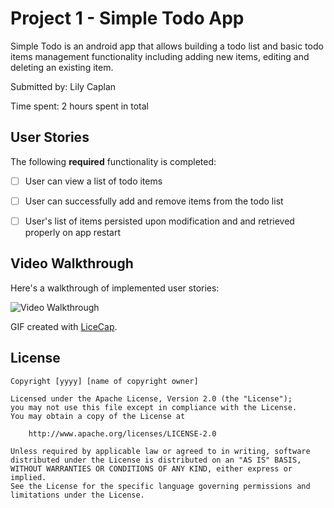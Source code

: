# Project 1 - Simple Todo App

Simple Todo is an android app that allows building a todo list and basic todo items management functionality including adding new items, editing and deleting an existing item.

Submitted by: Lily Caplan

Time spent: 2 hours spent in total

## User Stories

The following **required** functionality is completed:

* [ ] User can view a list of todo items
* [ ] User can successfully add and remove items from the todo list
* [ ] User's list of items persisted upon modification and and retrieved properly on app restart


## Video Walkthrough

Here's a walkthrough of implemented user stories:

<img src='http://i.imgur.com/link/to/your/gif/file.gif' title='Video Walkthrough' width='' alt='Video Walkthrough' />

GIF created with [LiceCap](http://www.cockos.com/licecap/).


## License

    Copyright [yyyy] [name of copyright owner]

    Licensed under the Apache License, Version 2.0 (the "License");
    you may not use this file except in compliance with the License.
    You may obtain a copy of the License at

        http://www.apache.org/licenses/LICENSE-2.0

    Unless required by applicable law or agreed to in writing, software
    distributed under the License is distributed on an "AS IS" BASIS,
    WITHOUT WARRANTIES OR CONDITIONS OF ANY KIND, either express or implied.
    See the License for the specific language governing permissions and
    limitations under the License.
